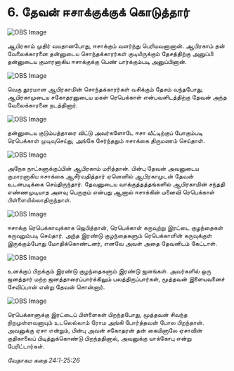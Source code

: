 # 6. தேவன் ஈசாக்குக்குக் கொடுத்தார்

![OBS Image](https://cdn.door43.org/obs/jpg/360px/obs-en-06-01.jpg)

ஆபிரகாம் முதிர் வயதானபோது, ஈசாக்கும் வளர்ந்து பெரியவனானான். ஆபிரகாம் தன் வேலைக்காரனை தன்னுடைய சொந்தக்காரர்கள் குடியிருக்கும் தேசத்திற்கு அனுப்பி தன்னுடைய குமாரனாகிய ஈசாக்குக்கு பெண் பார்க்கும்படி அனுப்பினான்.

![OBS Image](https://cdn.door43.org/obs/jpg/360px/obs-en-06-02.jpg)

வெகு தூரமான ஆபிரகாமின் சொந்தக்காரர்கள் வசிக்கும் தேசம் வந்தபோது, ஆபிரகாமுடைய சகோதரனுடைய மகள் ரெபெக்காள் என்பவளிடத்திற்கு தேவன் அந்த வேலைக்காரனை நடத்தினார்.

![OBS Image](https://cdn.door43.org/obs/jpg/360px/obs-en-06-03.jpg)

தன்னுடைய குடும்பத்தாரை விட்டு அவர்களோடே ஈசா வீட்டிற்குப் போகும்படி ரெபெக்காள் முடிவுசெய்து, அங்கே சேர்ந்ததும் ஈசாக்கை திருமணம் செய்தாள்.

![OBS Image](https://cdn.door43.org/obs/jpg/360px/obs-en-06-04.jpg)

அநேக நாட்களுக்குப்பின் ஆபிரகாம் மரித்தான். பின்பு தேவன் அவனுடைய குமாரனாகிய ஈசாக்கை ஆசீர்வதித்தார் ஏனெனில் ஆபிரகாமுடன் தேவன் உடன்படிக்கை செய்திருந்தார். தேவனுடைய வாக்குத்தத்தங்களில் ஆபிரகாமின் சந்ததி எண்ணமுடியாத அளவு பெருகும் என்பது ஆனால் ஈசாக்கின் மனைவி ரெபெக்காள் பிள்ளையில்லாதிருந்தாள்.

![OBS Image](https://cdn.door43.org/obs/jpg/360px/obs-en-06-05.jpg)

ஈசாக்கு ரெபெக்காவுக்காக ஜெபித்தான், ரெபெக்காள் கருவுற்று இரட்டை குழந்தைகள் கருவுறும்படி செய்தார். அந்த இரண்டு குழந்தைகளும் ரெபெக்காளின் கருவுக்குள் இருக்கும்போது மோதிக்கொண்டனர், எனவே அவள் அதை தேவனிடம் கேட்டாள்.

![OBS Image](https://cdn.door43.org/obs/jpg/360px/obs-en-06-06.jpg)

உனக்குப் பிறக்கும் இரண்டு குழந்தைகளும் இரண்டு ஜனங்கள். அவர்களில் ஒரு ஜனத்தார் மற்ற ஜனத்தாரைப்பார்க்கிலும் பலத்திருப்பார்கள், மூத்தவன் இளையவனைச் சேவிப்பான் என்று தேவன் சொன்னார். 

![OBS Image](https://cdn.door43.org/obs/jpg/360px/obs-en-06-07.jpg)

ரெபெக்காளுக்கு இரட்டைப் பிள்ளைகள் பிறந்தபோது, மூத்தவன் சிவந்த நிறமுள்ளவனாயும் உடலெல்லாம் ரோம அங்கி போர்த்தவன் போல பிறந்தான். அவனுக்கு ஏசா என்றும், பின்பு அவன் சகோதரன் தன் கையினாலே ஏசாவின் குதிகாலைப் பிடித்துக்கொண்டு பிறந்ததினால், அவனுக்கு யாக்கோபு என்று பேரிட்டார்கள்.

_வேதாகம கதை 24:1-25:26_

